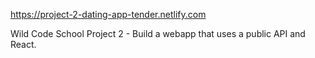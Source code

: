 https://project-2-dating-app-tender.netlify.com

Wild Code School Project 2 - Build a webapp that uses a public API and React.
